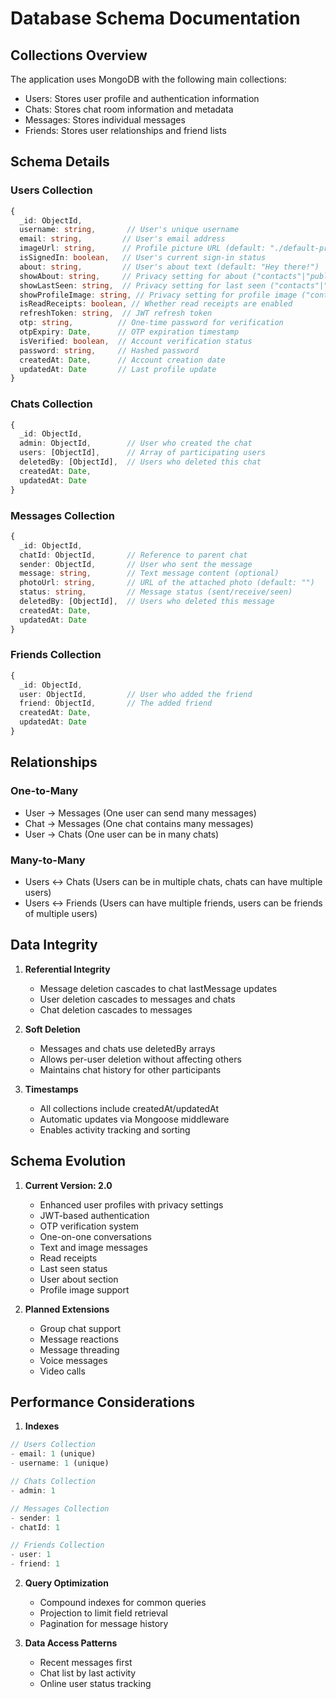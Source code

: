 # Database Schema Documentation

## Collections Overview

The application uses MongoDB with the following main collections:
- Users: Stores user profile and authentication information
- Chats: Stores chat room information and metadata
- Messages: Stores individual messages
- Friends: Stores user relationships and friend lists

## Schema Details

### Users Collection
```typescript
{
  _id: ObjectId,
  username: string,       // User's unique username
  email: string,         // User's email address
  imageUrl: string,      // Profile picture URL (default: "./default-profile-picture.jpg")
  isSignedIn: boolean,   // User's current sign-in status
  about: string,         // User's about text (default: "Hey there!")
  showAbout: string,     // Privacy setting for about ("contacts"|"public"|"private")
  showLastSeen: string,  // Privacy setting for last seen ("contacts"|"public"|"private")
  showProfileImage: string, // Privacy setting for profile image ("contacts"|"public"|"private")
  isReadReceipts: boolean, // Whether read receipts are enabled
  refreshToken: string,  // JWT refresh token
  otp: string,          // One-time password for verification
  otpExpiry: Date,      // OTP expiration timestamp
  isVerified: boolean,  // Account verification status
  password: string,     // Hashed password
  createdAt: Date,      // Account creation date
  updatedAt: Date       // Last profile update
}
```

### Chats Collection
```typescript
{
  _id: ObjectId,
  admin: ObjectId,        // User who created the chat
  users: [ObjectId],      // Array of participating users
  deletedBy: [ObjectId],  // Users who deleted this chat
  createdAt: Date,
  updatedAt: Date
}
```

### Messages Collection
```typescript
{
  _id: ObjectId,
  chatId: ObjectId,       // Reference to parent chat
  sender: ObjectId,       // User who sent the message
  message: string,        // Text message content (optional)
  photoUrl: string,       // URL of the attached photo (default: "")
  status: string,         // Message status (sent/receive/seen)
  deletedBy: [ObjectId],  // Users who deleted this message
  createdAt: Date,
  updatedAt: Date
}
```

### Friends Collection
```typescript
{
  _id: ObjectId,
  user: ObjectId,         // User who added the friend
  friend: ObjectId,       // The added friend
  createdAt: Date,
  updatedAt: Date
}
```

## Relationships

### One-to-Many
- User -> Messages (One user can send many messages)
- Chat -> Messages (One chat contains many messages)
- User -> Chats (One user can be in many chats)

### Many-to-Many
- Users <-> Chats (Users can be in multiple chats, chats can have multiple users)
- Users <-> Friends (Users can have multiple friends, users can be friends of multiple users)

## Data Integrity

1. **Referential Integrity**
   - Message deletion cascades to chat lastMessage updates
   - User deletion cascades to messages and chats
   - Chat deletion cascades to messages

2. **Soft Deletion**
   - Messages and chats use deletedBy arrays
   - Allows per-user deletion without affecting others
   - Maintains chat history for other participants

3. **Timestamps**
   - All collections include createdAt/updatedAt
   - Automatic updates via Mongoose middleware
   - Enables activity tracking and sorting

## Schema Evolution

1. **Current Version: 2.0**
   - Enhanced user profiles with privacy settings
   - JWT-based authentication
   - OTP verification system
   - One-on-one conversations
   - Text and image messages
   - Read receipts
   - Last seen status
   - User about section
   - Profile image support

2. **Planned Extensions**
   - Group chat support
   - Message reactions
   - Message threading
   - Voice messages
   - Video calls

## Performance Considerations

1. **Indexes**
```typescript
// Users Collection
- email: 1 (unique)
- username: 1 (unique)

// Chats Collection
- admin: 1

// Messages Collection
- sender: 1
- chatId: 1

// Friends Collection
- user: 1
- friend: 1
```

2. **Query Optimization**
   - Compound indexes for common queries
   - Projection to limit field retrieval
   - Pagination for message history

3. **Data Access Patterns**
   - Recent messages first
   - Chat list by last activity
   - Online user status tracking
